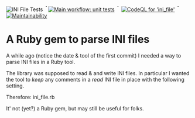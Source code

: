 ![INI File Tests](https://github.com/s2k/ini_file/actions/workflows/ruby.yml/badge.svg)  <sup style="font-size:125%;">᛫</sup>[![Main workflow: unit tests](https://github.com/s2k/ini_file/actions/workflows/ruby.yml/badge.svg)](https://github.com/s2k/ini_file/actions) <sup style="font-size:125%;">᛫</sup> [![CodeQL for 'ini_file'](https://github.com/s2k/ini_file/actions/workflows/codeql.yml/badge.svg)](https://github.com/s2k/fd/actions/workflows/codeql-analysis.yml) <sup style="font-size:125%;">᛫</sup> [![Maintainability](https://api.codeclimate.com/v1/badges/a85527d101c9ed8f581b/maintainability)](https://codeclimate.com/github/s2k/fd/maintainability)

# A Ruby gem to parse INI files

A while ago (notice the date & tool of the first commit) I needed a way to parse INI files in a Ruby tool.

The library was supposed to read & and write INI files. In particular I wanted the tool to _keep_ any comments in a _read_ INI file in place with the following setting.

Therefore: ini_file.rb

It' not (yet?) a Ruby gem, but may still be useful for folks.


